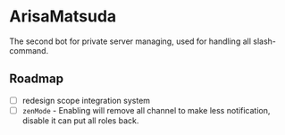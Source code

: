 # ArisaMatsuda

The second bot for private server managing, used for handling all slash-command.

## Roadmap

- [ ] redesign scope integration system
- [ ] `zenMode` - Enabling will remove all channel to make less notification, disable it can put all roles back.
